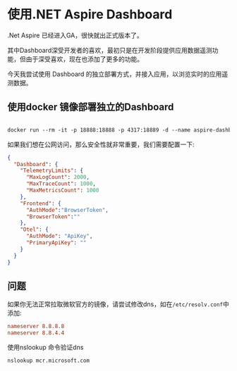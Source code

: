 
# 使用.NET Aspire Dashboard

.Net Aspire 已经进入GA，很快就出正式版本了。

其中Dashboard深受开发者的喜欢，最初只是在开发阶段提供应用数据遥测功能，但由于深受喜欢，现在也添加了更多的功能。

今天我尝试使用 Dashboard 的独立部署方式，并接入应用，以浏览实时的应用遥测数据。

## 使用docker 镜像部署独立的Dashboard

```dockerfile

docker run --rm -it -p 18888:18888 -p 4317:18889 -d --name aspire-dashboard -e DOTNET_DASHBOARD_CONFIG_FILE_PATH='/etc/aspire/config.json' -v ~/aspire:/etc/aspire mcr.microsoft.com/dotnet/aspire-dashboard:8.0.0

```

如果我们想在公网访问，那么安全性就非常重要，我们需要配置一下:

```json
{
  "Dashboard": {
    "TelemetryLimits": {
      "MaxLogCount": 2000,
      "MaxTraceCount": 1000,
      "MaxMetricsCount": 1000
    },
    "Frontend": {
      "AuthMode":"BrowserToken",
      "BrowserToken":""
    },
    "Otel": {
      "AuthMode": "ApiKey",
      "PrimaryApiKey": ""
    }
  }
}
```

## 问题

如果你无法正常拉取微软官方的镜像，请尝试修改dns，如在`/etc/resolv.conf`中添加:

```conf
nameserver 8.8.8.8
nameserver 8.8.4.4
```

使用nslookup 命令验证dns

```bash
nslookup mcr.microsoft.com
```
